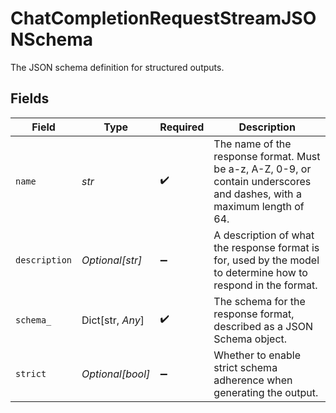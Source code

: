 # ChatCompletionRequestStreamJSONSchema

The JSON schema definition for structured outputs.


## Fields

| Field                                                                                                                   | Type                                                                                                                    | Required                                                                                                                | Description                                                                                                             |
| ----------------------------------------------------------------------------------------------------------------------- | ----------------------------------------------------------------------------------------------------------------------- | ----------------------------------------------------------------------------------------------------------------------- | ----------------------------------------------------------------------------------------------------------------------- |
| `name`                                                                                                                  | *str*                                                                                                                   | :heavy_check_mark:                                                                                                      | The name of the response format. Must be a-z, A-Z, 0-9, or contain underscores and dashes, with a maximum length of 64. |
| `description`                                                                                                           | *Optional[str]*                                                                                                         | :heavy_minus_sign:                                                                                                      | A description of what the response format is for, used by the model to determine how to respond in the format.          |
| `schema_`                                                                                                               | Dict[str, *Any*]                                                                                                        | :heavy_check_mark:                                                                                                      | The schema for the response format, described as a JSON Schema object.                                                  |
| `strict`                                                                                                                | *Optional[bool]*                                                                                                        | :heavy_minus_sign:                                                                                                      | Whether to enable strict schema adherence when generating the output.                                                   |